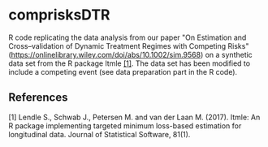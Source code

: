 # comprisksDTR
R code replicating the data analysis from our paper "On Estimation and Cross–validation of Dynamic Treatment Regimes with Competing Risks" (https://onlinelibrary.wiley.com/doi/abs/10.1002/sim.9568) on a synthetic data set from the R package ltmle [[1]](#1). The data set has been modified to include a competing event (see data preparation part in the R code).



## References
<a id="1">[1]</a> 
Lendle S., Schwab J., Petersen M. and van der Laan M. (2017). 
Itmle: An R package implementing targeted minimum loss-based estimation for longitudinal data.
Journal of Statistical Software, 81(1).


